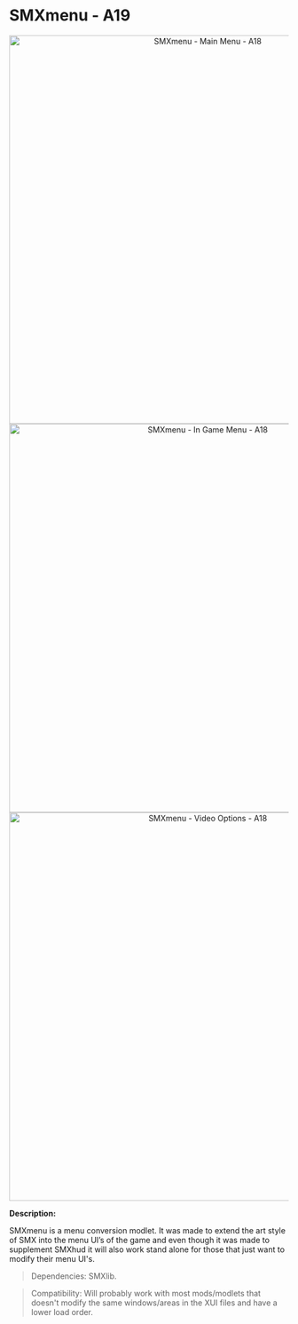# SMXmenu - A19

<p align="center">
  <img src="https://staticdelivery.nexusmods.com/mods/1059/images/22/22-1601026435-1685923065.jpeg" width="700" title="SMXmenu - Main Menu - A18">
  
  <img src="https://staticdelivery.nexusmods.com/mods/1059/images/22/22-1601026480-979299605.jpeg" width="700" title="SMXmenu - In Game Menu - A18">
  
  <img src="https://staticdelivery.nexusmods.com/mods/1059/images/22/22-1601026798-765016728.jpeg" width="700" title="SMXmenu - Video Options - A18">
</p>

**Description:**

SMXmenu is a menu conversion modlet. It was made to extend the art style of SMX into the menu UI’s of the game and even though it was made to supplement SMXhud it will also work stand alone for those that just want to modify their menu UI's.

> Dependencies: SMXlib.

> Compatibility: Will probably work with most mods/modlets that doesn't modify the same windows/areas in the XUI files and have a lower load order.
